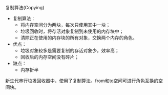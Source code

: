 复制算法(Copying)

* 复制算法：
  * 将内存空间分为两块，每次只使用其中一块；
  * 垃圾回收时，将存活对象复制到未使用的内存块中；
  * 清除正在使用的内存块的所有对象，交换两个内存的角色。
* 优点：
  * 垃圾对象较多是需要复制的存活对象少，效率高；
  * 回收后的内存空间没有碎片；
* 缺点：
  * 内存折半

新生代串行垃圾回收器中，使用了复制算法。from和to空间可进行角色互换的空间块。